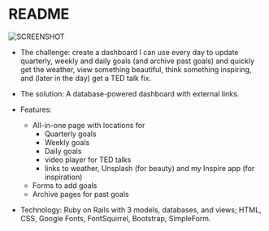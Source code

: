 # README

![SCREENSHOT](../master/app/assets/images/sunrise_dashboard_app.png)
* The challenge: create a dashboard I can use every day to update quarterly,
  weekly and daily goals (and archive past goals) and quickly get the weather, view something beautiful, think something inspiring, and (later in the day)
  get a TED talk fix.

* The solution: A database-powered dashboard with external links.

* Features:
    * All-in-one page with locations for
        * Quarterly goals
        * Weekly goals
        * Daily goals
        * video player for TED talks
        * links to weather, Unsplash (for beauty) and my Inspire app (for inspiration)
    * Forms to add goals
    * Archive pages for past goals

* Technology: Ruby on Rails with 3 models, databases, and views; HTML, CSS, Google Fonts,
  FontSquirrel, Bootstrap, SimpleForm.


